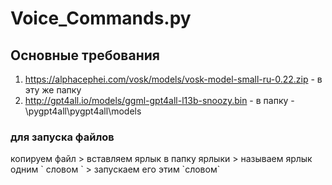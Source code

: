 # Voice_Commands.py

<h2>Основные требования</h2> 

 1. https://alphacephei.com/vosk/models/vosk-model-small-ru-0.22.zip - в эту же папку  
 2. http://gpt4all.io/models/ggml-gpt4all-l13b-snoozy.bin            - в папку - \pygpt4all\pygpt4all\models  
<h3>для запуска файлов </h3> 
копируем файл > вставляем ярлык в папку ярлыки > называем ярлык одним ` словом ` > запускаем его этим `словом`
